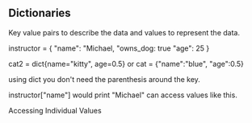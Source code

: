 ## Dictionaries 

Key value pairs to describe the data and values to represent the data.

instructor = {
    "name": "Michael, 
    "owns_dog: true
    "age": 25
}

cat2 = dict{name="kitty", age=0.5}
or
cat = {"name":"blue", "age":0.5}

using dict you don't need the parenthesis around the key.

instructor["name"] would print "Michael" can access values like this.

Accessing Individual Values
 
